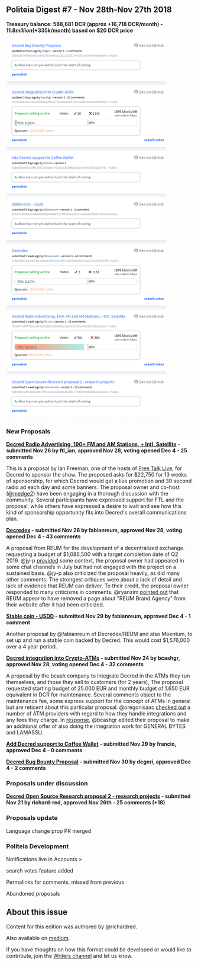 ## Politeia Digest #7 - Nov 28th-Nov 27th 2018

**Treasury balance: 588,681 DCR (approx +16,718 DCR/month) - $11.8 million (+$335k/month) based on $20 DCR price**

![Snapshot taken 01:15 UTC Nov Dec 5 2018](img/issue007/007-snapshot.png)

### New Proposals

**[Decred Radio Advertising, 190+ FM and AM Stations, + Intl. Satellite](https://proposals.decred.org/proposals/7fe5d07a4ffff7dc6a83383018823d880b1c1db0a29305e74934817cf2b4e2ce) - submitted Nov 26 by ftl_ian, approved Nov 28, voting opened Dec 4 - 25 comments**

This is a proposal by Ian Freeman, one of the hosts of [Free Talk Live](http://freetalklive.com/), for Decred to sponsor the show. The proposed asks for $22,750 for 13 weeks of sponsorship, for which Decred would get a live promotion and 30 second radio ad each day and some banners. The proposal owner and co-host (@[medge2](https://proposals.decred.org/user/fc9b8afd-c10b-42cc-82d4-b354da10f14e)) have been engaging in a thorough discussion with the community. Several participants have expressed support for FTL and the proposal, while others have expressed a desire to wait and see how this kind of sponsorship opportunity fits into Decred's overall communications plan.

**[Decredex](https://proposals.decred.org/proposals/e78bc28631d0e682912e3ece25944481bf978b906ea44b1ed36470c0f48b27fc) -  submitted Nov 26 by fabianreum, approved Nov 28, voting opened Dec 4 - 43 comments**

A proposal from REUM for the development of a decentralized exchange. requesting a budget of $1,086,500 with a target completion date of Q2 2019. @jy-p [provided](https://proposals.decred.org/proposals/e78bc28631d0e682912e3ece25944481bf978b906ea44b1ed36470c0f48b27fc/comments/4) some context, the proposal owner had appeared in some chat channels in July but had not engaged with the project on a sustained basis. @jy-p also criticized the proposal heavily, as did many other comments. The strongest critiques were about a lack of detail and lack of evidence that REUM can deliver. To their credit, the proposal owner responded to many criticisms in comments. @ryanzim [pointed out](https://proposals.decred.org/proposals/e78bc28631d0e682912e3ece25944481bf978b906ea44b1ed36470c0f48b27fc/comments/38) that REUM appear to have removed a page about "REUM Brand Agency" from their website after it had been criticized.

**[Stable coin - USDD](https://proposals.decred.org/proposals/85fc65cef080cfc3564906fd3d488b827d74fc99bb29143ed8aa6c400b765be9) -  submitted Nov 29 by fabianreum, approved Dec 4 - 1 comment**

Another proposal by @fabianreum of Decredex/REUM and also Moentum, to set up and run a stable coin backed by Decred. This would cost $1,576,000 over a 4 year period.

**[Decred integration into Crypto-ATMs](https://proposals.decred.org/proposals/bb7e19283d5c65fed598d5a2f4afcc2b5d2eab187b9cb84fc4304430f80b5ad1) - submitted Nov 24 by bcashgr, approved Nov 28, voting opened Dec 4 - 32 comments**

A proposal by the bcash company to integrate Decred in the ATMs they run themselves, and those they sell to customers (for 2 years), The proposal requested starting budget of 25.000 EUR and monthly budget of 1.650 EUR equivalent in DCR for maintenance. Several comments object to the maintenance fee, some express support for the concept of ATMs in general but are reticent about this particular proposal. @oregonisaac [checked out](https://proposals.decred.org/proposals/bb7e19283d5c65fed598d5a2f4afcc2b5d2eab187b9cb84fc4304430f80b5ad1/comments/22) a number of ATM providers with regard to how they handle integrations and any fees they charge. In [response](https://proposals.decred.org/proposals/bb7e19283d5c65fed598d5a2f4afcc2b5d2eab187b9cb84fc4304430f80b5ad1/comments/25), @bcashgr edited their proposal to make an additional offer of also doing the integration work for GENERAL BYTES and LAMASSU.

**[Add Decred support to Coffee Wallet](https://proposals.decred.org/proposals/45de9806c952c5ffc2fc6782fddbc74c852c26e3fb0e950144b92d75082c4731) - submitted Nov 29 by francio, approved Dec 4 - 0 comments**

**[Decred Bug Bounty Proposal](https://proposals.decred.org/proposals/d33a2667469b56942adf42453def6cc2292325251e4cf791e806939ea9efc9e1) - submitted Nov 30 by degeri, approved Dec 4 - 2 comments**





### Proposals under discussion

**[Decred Open Source Research proposal 2 - research projects](https://proposals.decred.org/proposals/5d9cfb07aefb338ba1b74f97de16ee651beabc851c7f2b5f790bd88aea23b3cb) - submitted Nov 21 by richard-red, approved Nov 26th - 25 comments (+18)**



### Proposals update

Language change prop PR merged



### Politeia Development

Notifications live in Accounts > 

search votes feature added

Permalinks for comments, missed from previous

Abandoned proposals



### 







## About this issue

Content for this edition was authored by @richardred.

Also available on [medium](https://medium.com/politeia-digest/issue-6-nov-21-nov-27-2018-3260d03d26a1).

If you have thoughts on how this format could be developed or would like to contribute, join the [Writers channel](https://matrix.to/#/!lbzTjhzNbIaDbuAxkS:decred.org) and let us know.
